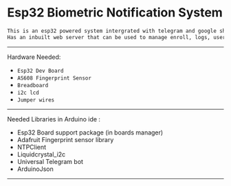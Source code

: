 # Esp32 Biometric Notification System
```html
This is an esp32 powered system intergrated with telegram and google sheets for logging whenever a user scans their fingerprint on the as608 fingerprint sensor
Has an inbuilt web server that can be used to manage enroll, logs, user management
```
---------------------------------------------------------------------------------------------------------------------------------------------------
Hardware Needed: 

* `Esp32 Dev Board`
* `AS608 Fingerprint Sensor`
* `Breadboard`
* `i2c lcd`
* `Jumper wires`

---------------------------------------------------------------------------------------------------------------------------------------------------

Needed Libraries in Arduino ide : 

* Esp32 Board support package (in boards manager)
* Adafruit Fingerprint sensor library
* NTPClient
* Liquidcrystal_i2c
* Universal Telegram bot
* ArduinoJson
---------------------------------------------------------------------------------------------------------------------------------------------------
